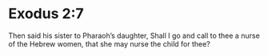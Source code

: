 # Exodus 2:7

Then said his sister to Pharaoh’s daughter, Shall I go and call to thee a nurse of the Hebrew women, that she may nurse the child for thee?